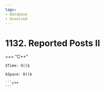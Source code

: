 ```yaml
---
tags:
- Database
- Unsolved
---
```



# 1132. Reported Posts II

=== "C++"

    $Time: O()$

    $Space: O()$

    ```c++
    ```